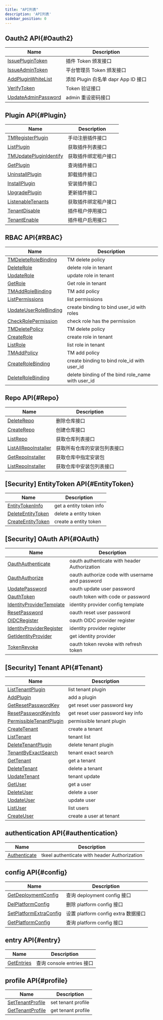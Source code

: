 ```yaml
---
title: "API列表"
description: 'API列表'
sidebar_position: 0
---
```





## Oauth2 API{#Oauth2}

| Name |  Description | 
| ---- |  ----------- | 
| [IssuePluginToken](./method_IssuePluginToken)|  插件 Token 颁发接口 |
| [IssueAdminToken](./method_IssueAdminToken)|  平台管理员 Token 颁发接口 |
| [AddPluginWhiteList](./method_AddPluginWhiteList)|  添加 Plugin 白名单 dapr App ID 接口 |
| [VerifyToken](./method_VerifyToken)|  Token 验证接口 |
| [UpdateAdminPassword](./method_UpdateAdminPassword)|  admin 重设密码接口 |


## Plugin API{#Plugin}

| Name |  Description | 
| ---- |  ----------- | 
| [TMRegisterPlugin](./method_TMRegisterPlugin)|  手动注册插件接口 |
| [ListPlugin](./method_ListPlugin)|  获取插件列表接口 |
| [TMUpdatePluginIdentify](./method_TMUpdatePluginIdentify)|  获取插件绑定租户接口 |
| [GetPlugin](./method_GetPlugin)|  查询插件接口 |
| [UninstallPlugin](./method_UninstallPlugin)|  卸载插件接口 |
| [InstallPlugin](./method_InstallPlugin)|  安装插件接口 |
| [UpgradePlugin](./method_UpgradePlugin)|  更新插件接口 |
| [ListenableTenants](./method_ListenableTenants)|  获取插件绑定租户接口 |
| [TenantDisable](./method_TenantDisable)|  插件租户停用接口 |
| [TenantEnable](./method_TenantEnable)|  插件租户启用接口 |


## RBAC API{#RBAC}

| Name |  Description | 
| ---- |  ----------- | 
| [TMDeleteRoleBinding](./method_TMDeleteRoleBinding)|  TM delete policy |
| [DeleteRole](./method_DeleteRole)|  delete role in tenant  |
| [UpdateRole](./method_UpdateRole)|  update role in tenant  |
| [GetRole](./method_GetRole)|  Get role in tenant  |
| [TMAddRoleBinding](./method_TMAddRoleBinding)|  TM add policy |
| [ListPermissions](./method_ListPermissions)|  list permissions  |
| [UpdateUserRoleBinding](./method_UpdateUserRoleBinding)|  create binding to bind user_id with roles |
| [CheckRolePermission](./method_CheckRolePermission)|  check role has the permission |
| [TMDeletePolicy](./method_TMDeletePolicy)|  TM delete policy |
| [CreateRole](./method_CreateRole)|  create role in tenant  |
| [ListRole](./method_ListRole)|  list role in tenant  |
| [TMAddPolicy](./method_TMAddPolicy)|  TM add policy |
| [CreateRoleBinding](./method_CreateRoleBinding)|  create binding to bind role_id with user_id |
| [DeleteRoleBinding](./method_DeleteRoleBinding)|  delete binding of the bind role_name with user_id |


## Repo API{#Repo}

| Name |  Description | 
| ---- |  ----------- | 
| [DeleteRepo](./method_DeleteRepo)|  删除仓库接口 |
| [CreateRepo](./method_CreateRepo)|  创建仓库接口 |
| [ListRepo](./method_ListRepo)|  获取仓库列表接口 |
| [ListAllRepoInstaller](./method_ListAllRepoInstaller)|  获取所有仓库的安装包列表接口 |
| [GetRepoInstaller](./method_GetRepoInstaller)|  获取仓库中指定安装包 |
| [ListRepoInstaller](./method_ListRepoInstaller)|  获取仓库中安装包列表接口 |


## [Security] EntityToken API{#EntityToken}

| Name |  Description | 
| ---- |  ----------- | 
| [EntityTokenInfo](./method_EntityTokenInfo)|  get a entity token info |
| [DeleteEntityToken](./method_DeleteEntityToken)|  delete a entity token |
| [CreateEntityToken](./method_CreateEntityToken)|  create a entity token |


## [Security] OAuth API{#OAuth}

| Name |  Description | 
| ---- |  ----------- | 
| [OauthAuthenticate](./method_OauthAuthenticate)|  oauth authenticate with header Authorization |
| [OauthAuthorize](./method_OauthAuthorize)|  oauth authorize code with username and password |
| [UpdatePassword](./method_UpdatePassword)|  oauth update user password |
| [OauthToken](./method_OauthToken)|  oauth token with code or password |
| [IdentityProviderTemplate](./method_IdentityProviderTemplate)|  identity provider config template |
| [ResetPassword](./method_ResetPassword)|  oauth reset user password |
| [OIDCRegister](./method_OIDCRegister)|  oauth OIDC provider register |
| [IdentityProviderRegister](./method_IdentityProviderRegister)|  identity provider register |
| [GetIdentityProvider](./method_GetIdentityProvider)|  get identity provider |
| [TokenRevoke](./method_TokenRevoke)|  oauth token revoke with refresh token |


## [Security] Tenant API{#Tenant}

| Name |  Description | 
| ---- |  ----------- | 
| [ListTenantPlugin](./method_ListTenantPlugin)|  list tenant plugin |
| [AddPlugin](./method_AddPlugin)|  add a plugin |
| [GetResetPasswordKey](./method_GetResetPasswordKey)|  get reset user password key  |
| [ResetPasswordKeyInfo](./method_ResetPasswordKeyInfo)|  get reset user password key info |
| [PermissibleTenantPlugin](./method_PermissibleTenantPlugin)|  permissible tenant plugin |
| [CreateTenant](./method_CreateTenant)|  create a tenant |
| [ListTenant](./method_ListTenant)|  tenant list |
| [DeleteTenantPlugin](./method_DeleteTenantPlugin)|  delete tenant plugin |
| [TenantByExactSearch](./method_TenantByExactSearch)|  tenant exact search |
| [GetTenant](./method_GetTenant)|  get a tenant |
| [DeleteTenant](./method_DeleteTenant)|  delete a tenant |
| [UpdateTenant](./method_UpdateTenant)|  tenant update |
| [GetUser](./method_GetUser)|  get a  user |
| [DeleteUser](./method_DeleteUser)|  delete a user |
| [UpdateUser](./method_UpdateUser)|  update user |
| [ListUser](./method_ListUser)|  list users |
| [CreateUser](./method_CreateUser)|  create a  user at tenant |


## authentication API{#authentication}

| Name |  Description | 
| ---- |  ----------- | 
| [Authenticate](./method_Authenticate)|  tkeel authenticate with header Authorization |


## config API{#config}

| Name |  Description | 
| ---- |  ----------- | 
| [GetDeploymentConfig](./method_GetDeploymentConfig)|  查询 deployment config 接口 |
| [DelPlatformConfig](./method_DelPlatformConfig)|  删除 platform config 接口 |
| [SetPlatformExtraConfig](./method_SetPlatformExtraConfig)|  设置 platform config extra 数据接口 |
| [GetPlatformConfig](./method_GetPlatformConfig)|  查询 platform config 接口 |


## entry API{#entry}

| Name |  Description | 
| ---- |  ----------- | 
| [GetEntries](./method_GetEntries)|  查询 console entries 接口 |

## profile API{#profile}

| Name |  Description | 
| ---- |  ----------- | 
| [SetTenantProfile](./method_SetTenantProfile)|  set tenant profile |
| [GetTenantProfile](./method_GetTenantProfile)|  get tenant profile |
